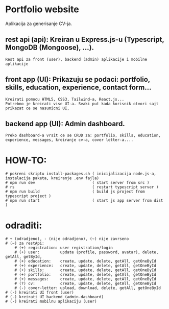 # Portfolio website
Aplikacija za generisanje CV-ja.

## rest api (api): Kreiran u Express.js-u (Typescript, MongoDB (Mongoose), ...). 
    Rest api za front (user), backend (admin) aplikacije i mobilne aplikacije
## front app (UI): Prikazuju se podaci: portfolio, skills, education, experience, contact form... 
    Kreirati pomocu HTML5, CSS3, Tailwind-a, React.js... 
    Potrebno je kreirati vise UI-a. Svaki put kada korisnik otvori sajt prikazat ce se nasumicni UI,
## backend app (UI): Admin dashboard. 
    Preko dashboard-a vrsit ce se CRUD za: portfolio, skills, education, experience, messages, kreiranje cv-a, cover letter-a....


# HOW-TO: 
    # pokreni skriptu install-packages.sh ( inicijalizacija node.js-a, instalacija paketa, kreiranje .env fajla)
    # npm run dev                         ( start server from src )
    # rs                                  ( restart typescript server )
    # npm run build                       ( build js project from typescript project )
    # npm run start                       ( start js app server from dist )


# odraditi:
    # + (odradjeno), - (nije odradjeno), (~) nije zavrseno
    # (~) za restApi:
        # (+) registration: user registration/login
        # (+) user:         update (profile, password, avatar), delete, getAll, getById,
        # (+) education:    create, update, delete, getAll, getOneById
        # (+) experience:   create, update, delete, getAll, getOneById
        # (+) skills:       create, update, delete, getAll, getOneById
        # (+) portfolio:    create, update, delete, getAll, getOneById
        # (+) messages:     create, update, delete, getAll, getOneById
        # (?) cv:           create, update, delete, getAll, getOneById
        # (-) cover-letter: upload, download, delete, getAll, getOneById
    # (-) kreirati UI front (user)
    # (-) kreirati UI backend (admin-dashboard)
    # (-) kreirati mobilnu aplikaciju (user)


